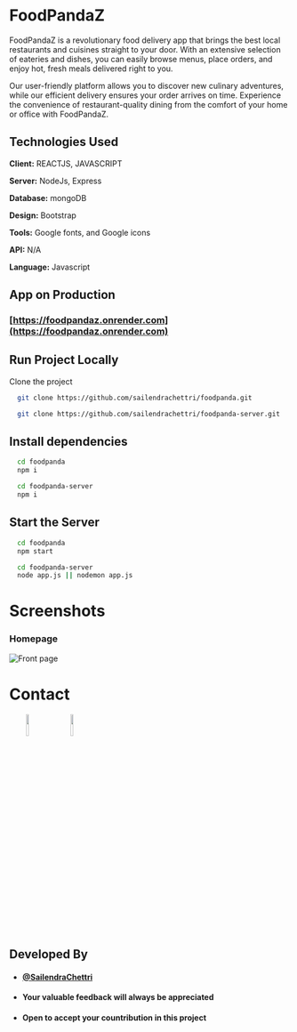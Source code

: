 # FoodPandaZ
FoodPandaZ is a revolutionary food delivery app that brings the best local restaurants and cuisines straight to your door. With an extensive selection of eateries and dishes, you can easily browse menus, place orders, and enjoy hot, fresh meals delivered right to you. 

Our user-friendly platform allows you to discover new culinary adventures, while our efficient delivery ensures your order arrives on time. Experience the convenience of restaurant-quality dining from the comfort of your home or office with FoodPandaZ.


## Technologies Used

**Client:** REACTJS, JAVASCRIPT

**Server:** NodeJs, Express

**Database:** mongoDB

**Design:** Bootstrap

**Tools:** Google fonts, and Google icons

**API:**  N/A

**Language:** Javascript
  
## App on Production
### [https://foodpandaz.onrender.com](https://foodpandaz.onrender.com)


## Run Project Locally

Clone the project

```bash
  git clone https://github.com/sailendrachettri/foodpanda.git

  git clone https://github.com/sailendrachettri/foodpanda-server.git
```

## Install dependencies

```bash
  cd foodpanda
  npm i

  cd foodpanda-server
  npm i
```

## Start the Server

```bash
  cd foodpanda
  npm start

  cd foodpanda-server
  node app.js || nodemon app.js
```

# Screenshots
### Homepage
<p><img src="https://drive.google.com/uc?export=view&id=1Kh49RIaB0oIX-9Cfu-f170wxvaJZa3f7" alt="Front page"></p>

# Contact
<p><span style="margin-right: 30px;"></span><a href="https://www.linkedin.com/in/sailendrachettri/"><img target="_blank" src="https://cdn.jsdelivr.net/gh/devicons/devicon/icons/linkedin/linkedin-original.svg" style="width: 10%;"></a><span style="margin-right: 30px;"></span><a href="https://github.com/sailendrachettri/"><img target="_blank" src="https://cdn.jsdelivr.net/gh/devicons/devicon/icons/github/github-original.svg" style="width: 10%;"></a></p>


## Developed By
- #### [@SailendraChettri](https://sailendra.onrender.com)
- #### Your valuable feedback will always be appreciated
- #### Open to accept your countribution in this project
